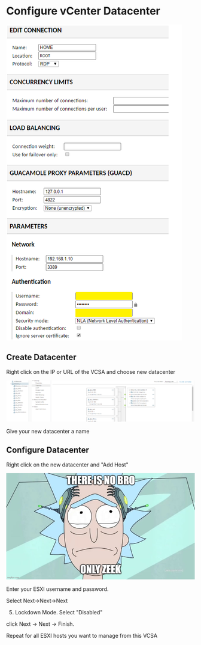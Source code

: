 # Configure vCenter Datacenter

![](../../.gitbook/assets/image%20%281%29.png)

## Create Datacenter

Right click on the IP or URL of the VCSA and choose new datacenter

![](../../.gitbook/assets/image%20%2872%29.png)

Give your new datacenter a name

## Configure Datacenter

Right click on the new datacenter and "Add Host"

![](../../.gitbook/assets/image%20%2871%29.png)

Enter your ESXI username and password.

Select Next-&gt;Next-&gt;Next 

5. Lockdown Mode. Select "Disabled"

click Next -&gt; Next -&gt; Finish.

Repeat for all ESXI hosts you want to manage from this VCSA



